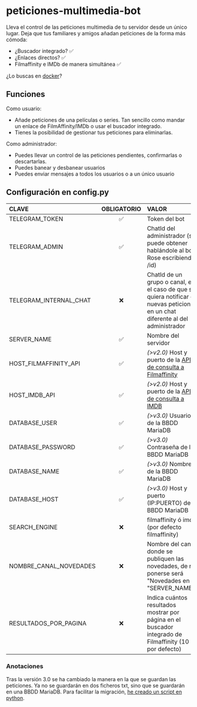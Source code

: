# peticiones-multimedia-bot

Lleva el control de las peticiones multimedia de tu servidor desde un único lugar.
Deja que tus familiares y amigos añadan peticiones de la forma más cómoda:
 - ¿Buscador integrado? ✅
 - ¿Enlaces directos? ✅
 - Filmaffinity e IMDb de manera simultánea ✅

¿Lo buscas en [docker](https://hub.docker.com/r/dgongut/peticiones-multimedia-bot)?

## Funciones

Como usuario:
 - Añade peticiones de una películas o series. Tan sencillo como mandar un enlace de FilmAffinity/IMDb o usar el buscador integrado.
 - Tienes la posibilidad de gestionar tus peticiones para eliminarlas.

Como administrador:
 - Puedes llevar un control de las peticiones pendientes, confirmarlas o descartarlas.
 - Puedes banear y desbanear usuarios
 - Puedes enviar mensajes a todos los usuarios o a un único usuario

## Configuración en config.py
                    
| CLAVE  | OBLIGATORIO | VALOR |
|:------------- |:---------------:| :-------------|
|TELEGRAM_TOKEN |✅| Token del bot |
|TELEGRAM_ADMIN |✅| ChatId del administrador (se puede obtener hablándole al bot Rose escribiendo /id) | 
|TELEGRAM_INTERNAL_CHAT |❌| ChatId de un grupo o canal, en el caso de que se quiera notificar de nuevas peticiones en un chat diferente al del administrador |
|SERVER_NAME |✅| Nombre del servidor |
|HOST_FILMAFFINITY_API |✅| *(>v2.0)* Host y puerto de la [API de consulta a Filmaffinity](https://github.com/dgongut/filmaffinity-api) |
|HOST_IMDB_API |✅| *(>v2.0)* Host y puerto de la [API de consulta a IMDB](https://github.com/dgongut/imdb-api) |
|DATABASE_USER |✅| *(>v3.0)* Usuario de la BBDD MariaDB |
|DATABASE_PASSWORD |✅| *(>v3.0)* Contraseña de la BBDD MariaDB |
|DATABASE_NAME |✅| *(>v3.0)* Nombre de la BBDD MariaDB |
|DATABASE_HOST |✅| *(>v3.0)* Host y puerto (IP:PUERTO) de la BBDD MariaDB |
|SEARCH_ENGINE |❌| filmaffinity ó imdb (por defecto filmaffinity) |
|NOMBRE_CANAL_NOVEDADES |❌| Nombre del canal donde se publiquen las novedades, de no ponerse será "Novedades en "SERVER_NAME"" |
|RESULTADOS_POR_PAGINA |❌| Indica cuántos resultados mostrar por página en el buscador integrado de Filmaffinity (10 por defecto) |

### Anotaciones
Tras la versión 3.0 se ha cambiado la manera en la que se guardan las peticiones. Ya no se guardarán en dos ficheros txt, sino que se guardarán en una BBDD MariaDB. Para facilitar la migración, [he creado un script en python](https://github.com/dgongut/migracion-peticiones-bot-v3).